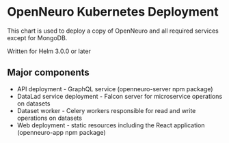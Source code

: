 # OpenNeuro Kubernetes Deployment

This chart is used to deploy a copy of OpenNeuro and all required services except for MongoDB.

Written for Helm 3.0.0 or later

## Major components

* API deployment - GraphQL service (openneuro-server npm package)
* DataLad service deployment - Falcon server for microservice operations on datasets
* Dataset worker - Celery workers responsible for read and write operations on datasets
* Web deployment - static resources including the React application (openneuro-app npm package)